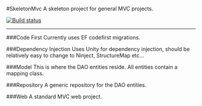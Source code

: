 #SkeletonMvc
A skeleton project for general MVC projects.

[![Build status](https://ci.appveyor.com/api/projects/status/95cde753hdyvnkvu?svg=true)](https://ci.appveyor.com/project/william/skeletonmvc)

---

###Code First
Currently uses EF codefirst migrations.

###Dependency Injection
Uses Unity for dependency injection, should be relatively easy to change to Ninject, StructureMap etc...

###Model
This is where the DAO entities reside. All entities contain a mapping class.

###Repository
A generic repository for the DAO entities.

###Web
A standard MVC web project.
